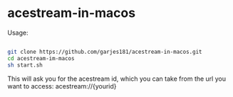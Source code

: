# acestream-in-macos

Usage:

```bash

git clone https://github.com/garjes181/acestream-in-macos.git
cd acestream-im-macos
sh start.sh

```

This will ask you for the acestream id, which you can take from the url you want to access: acestream://{yourid}
